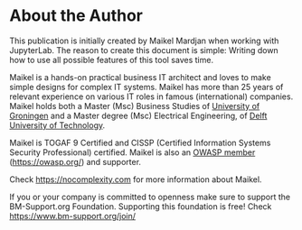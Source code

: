 # About the Author

This publication is initially created by Maikel Mardjan when working with JupyterLab.
The reason to create this document is simple: Writing down how to use all possible features of this tool saves time. 

Maikel is a hands-on practical business IT architect and loves to make simple designs for complex IT systems. Maikel has more than 25 years of relevant experience on various IT roles in famous (international) companies. Maikel holds both a Master (Msc) Business Studies of [University of Groningen](https://www.rug.nl/) and a Master degree (Msc) Electrical Engineering, of [Delft University of Technology](https://www.tudelft.nl/en/).

Maikel is TOGAF 9 Certified and CISSP (Certified Information Systems Security Professional) certified. Maikel is also an [OWASP member](https://owasp.org/) (https://owasp.org/) and supporter.

Check https://nocomplexity.com for more information about Maikel.


If you or your company is committed to openness make sure to support the BM-Support.org Foundation. Supporting this foundation is free! Check https://www.bm-support.org/join/
